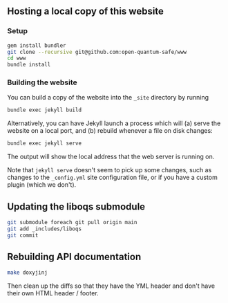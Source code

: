 ## Hosting a local copy of this website

### Setup

```bash
gem install bundler
git clone --recursive git@github.com:open-quantum-safe/www
cd www
bundle install
```

### Building the website

You can build a copy of the website into the `_site` directory by running

```bash
bundle exec jekyll build
```

Alternatively, you can have Jekyll launch a process which will (a) serve the website on a local port, and (b) rebuild whenever a file on disk changes:

```bash
bundle exec jekyll serve
```

The output will show the local address that the web server is running on.

Note that `jekyll serve` doesn't seem to pick up some changes, such as changes to the `_config.yml` site configuration file, or if you have a custom plugin (which we don't).

## Updating the liboqs submodule

```bash
git submodule foreach git pull origin main
git add _includes/liboqs
git commit
```

## Rebuilding API documentation

```bash
make doxyjinj
```

Then clean up the diffs so that they have the YML header and don't have their own HTML header / footer.
